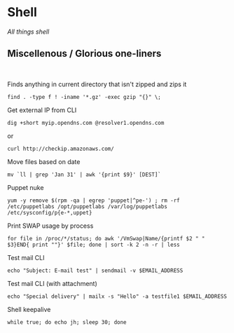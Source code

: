 # Shell

_All things shell_

## Miscellenous / Glorious one-liners

<br>

Finds anything in current directory that isn't zipped and zips it

    find . -type f ! -iname '*.gz' -exec gzip "{}" \;

Get external IP from CLI

    dig +short myip.opendns.com @resolver1.opendns.com

  or

    curl http://checkip.amazonaws.com/

Move files based on date

    mv `ll | grep 'Jan 31' | awk '{print $9}' [DEST]`

Puppet nuke

    yum -y remove $(rpm -qa | egrep 'puppet|^pe-') ; rm -rf /etc/puppetlabs /opt/puppetlabs /var/log/puppetlabs /etc/sysconfig/p{e-*,uppet}

Print SWAP usage by process

    for file in /proc/*/status; do awk '/VmSwap|Name/{printf $2 " " $3}END{ print ""}' $file; done | sort -k 2 -n -r | less

Test mail CLI

    echo "Subject: E-mail test" | sendmail -v $EMAIL_ADDRESS

Test mail CLI (with attachment)

    echo "Special delivery" | mailx -s "Hello" -a testfile1 $EMAIL_ADDRESS

Shell keepalive

    while true; do echo jh; sleep 30; done